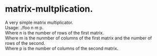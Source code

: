 # matrix-multplication.  
A very simple matrix multiplicator.  
Usage: ./foo n m p.   
Where n is the number of rows of the first matrix.  
Where m is the nunmber of columns of the first matrix and the number of rows of the second.  
Where p is the number of columns of the second matrix.  
